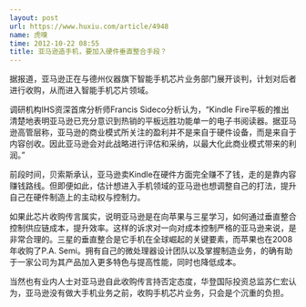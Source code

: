 ```yaml
---
layout: post
url: https://www.huxiu.com/article/4948
name: 虎嗅
time: 2012-10-22 08:55
title: 亚马逊造手机，要加入硬件垂直整合手段？
---
```

据报道，亚马逊正在与德州仪器旗下智能手机芯片业务部门展开谈判，计划对后者进行收购，从而进入智能手机芯片领域。

调研机构IHS资深首席分析师Francis Sideco分析认为，“Kindle Fire平板的推出清楚地表明亚马逊已充分意识到热销的平板远胜功能单一的电子书阅读器。据亚马逊高管层称，亚马逊的商业模式所关注的盈利并不是来自于硬件设备，而是来自于内容创收。因此亚马逊会对此战略进行评估和采纳，以最大化此商业模式带来的利润。”

前段时间，贝索斯承认，亚马逊卖Kindle在硬件方面完全赚不了钱，走的是靠内容赚钱路线。但即便如此，估计想进入手机领域的亚马逊也想调整自己的打法，提升自己在硬件制造上的主动权与控制力。

如果此芯片收购传言属实，说明亚马逊是在向苹果与三星学习，如何通过垂直整合控制供应链成本，提升效率。这样的诉求对一向对成本控制严格的亚马逊来说，是非常合理的。三星的垂直整合是它手机在全球崛起的关键要素，而苹果也在2008年收购了P.A. Semi。拥有自己的微处理器设计团队以及掌握制造业务，的确有助于一家公司为其产品加入更多特色与提高性能，同时也降低成本。

当然也有业内人士对亚马逊自此收购传言持否定态度，华登国际投资总监苏仁宏认为，亚马逊没有做大手机业务之前，收购手机芯片业务，只会是个沉重的负担。

